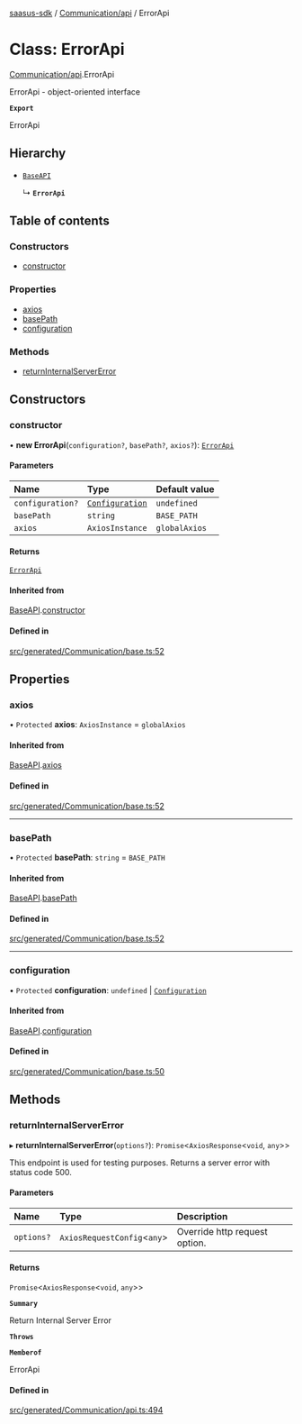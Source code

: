 [saasus-sdk](../README.md) / [Communication/api](../modules/Communication_api.md) / ErrorApi

# Class: ErrorApi

[Communication/api](../modules/Communication_api.md).ErrorApi

ErrorApi - object-oriented interface

**`Export`**

ErrorApi

## Hierarchy

- [`BaseAPI`](Communication_base.BaseAPI.md)

  ↳ **`ErrorApi`**

## Table of contents

### Constructors

- [constructor](Communication_api.ErrorApi.md#constructor)

### Properties

- [axios](Communication_api.ErrorApi.md#axios)
- [basePath](Communication_api.ErrorApi.md#basepath)
- [configuration](Communication_api.ErrorApi.md#configuration)

### Methods

- [returnInternalServerError](Communication_api.ErrorApi.md#returninternalservererror)

## Constructors

### constructor

• **new ErrorApi**(`configuration?`, `basePath?`, `axios?`): [`ErrorApi`](Communication_api.ErrorApi.md)

#### Parameters

| Name | Type | Default value |
| :------ | :------ | :------ |
| `configuration?` | [`Configuration`](Communication_configuration.Configuration.md) | `undefined` |
| `basePath` | `string` | `BASE_PATH` |
| `axios` | `AxiosInstance` | `globalAxios` |

#### Returns

[`ErrorApi`](Communication_api.ErrorApi.md)

#### Inherited from

[BaseAPI](Communication_base.BaseAPI.md).[constructor](Communication_base.BaseAPI.md#constructor)

#### Defined in

[src/generated/Communication/base.ts:52](https://github.com/saasus-platform/saasus-sdk-javascript/blob/6b95732/src/generated/Communication/base.ts#L52)

## Properties

### axios

• `Protected` **axios**: `AxiosInstance` = `globalAxios`

#### Inherited from

[BaseAPI](Communication_base.BaseAPI.md).[axios](Communication_base.BaseAPI.md#axios)

#### Defined in

[src/generated/Communication/base.ts:52](https://github.com/saasus-platform/saasus-sdk-javascript/blob/6b95732/src/generated/Communication/base.ts#L52)

___

### basePath

• `Protected` **basePath**: `string` = `BASE_PATH`

#### Inherited from

[BaseAPI](Communication_base.BaseAPI.md).[basePath](Communication_base.BaseAPI.md#basepath)

#### Defined in

[src/generated/Communication/base.ts:52](https://github.com/saasus-platform/saasus-sdk-javascript/blob/6b95732/src/generated/Communication/base.ts#L52)

___

### configuration

• `Protected` **configuration**: `undefined` \| [`Configuration`](Communication_configuration.Configuration.md)

#### Inherited from

[BaseAPI](Communication_base.BaseAPI.md).[configuration](Communication_base.BaseAPI.md#configuration)

#### Defined in

[src/generated/Communication/base.ts:50](https://github.com/saasus-platform/saasus-sdk-javascript/blob/6b95732/src/generated/Communication/base.ts#L50)

## Methods

### returnInternalServerError

▸ **returnInternalServerError**(`options?`): `Promise`\<`AxiosResponse`\<`void`, `any`\>\>

This endpoint is used for testing purposes. Returns a server error with status code 500.

#### Parameters

| Name | Type | Description |
| :------ | :------ | :------ |
| `options?` | `AxiosRequestConfig`\<`any`\> | Override http request option. |

#### Returns

`Promise`\<`AxiosResponse`\<`void`, `any`\>\>

**`Summary`**

Return Internal Server Error

**`Throws`**

**`Memberof`**

ErrorApi

#### Defined in

[src/generated/Communication/api.ts:494](https://github.com/saasus-platform/saasus-sdk-javascript/blob/6b95732/src/generated/Communication/api.ts#L494)
